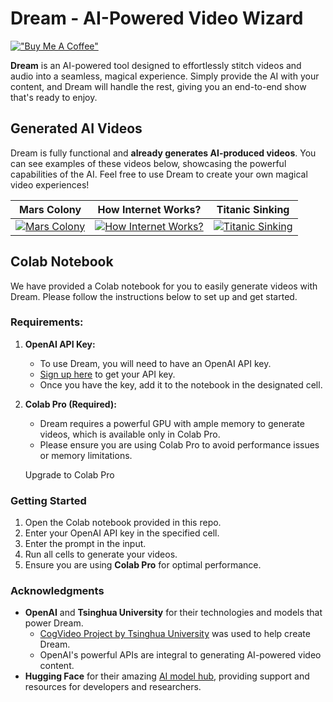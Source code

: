 Dream - AI-Powered Video Wizard
===============================

[!["Buy Me A Coffee"](https://www.buymeacoffee.com/assets/img/custom_images/orange_img.png)](https://www.buymeacoffee.com/achint08)

**Dream** is an AI-powered tool designed to effortlessly stitch videos and audio into a seamless, magical experience. Simply provide the AI with your content, and Dream will handle the rest, giving you an end-to-end show that's ready to enjoy.

Generated AI Videos
-------------------

Dream is fully functional and **already generates AI-produced videos**. You can see examples of these videos below, showcasing the powerful capabilities of the AI. Feel free to use Dream to create your own magical video experiences!

| Mars Colony | How Internet Works? | Titanic Sinking |
|--------|--------|--------|
| [![Mars Colony](https://img.youtube.com/vi/IGXhbMyBAoE/0.jpg)](https://www.youtube.com/watch?v=IGXhbMyBAoE) | [![How Internet Works?](https://img.youtube.com/vi/qYlfVug500c/0.jpg)](https://www.youtube.com/watch?v=qYlfVug500c) | [![Titanic Sinking](https://img.youtube.com/vi/q0KElpWHT3g/0.jpg)](https://www.youtube.com/watch?v=q0KElpWHT3g) |


Colab Notebook
--------------

We have provided a Colab notebook for you to easily generate videos with Dream. Please follow the instructions below to set up and get started.

### Requirements:

1.  **OpenAI API Key:**

    -   To use Dream, you will need to have an OpenAI API key.
    -   [Sign up here](https://beta.openai.com/signup) to get your API key.
    -   Once you have the key, add it to the notebook in the designated cell.
      

2.  **Colab Pro (Required):**

    -   Dream requires a powerful GPU with ample memory to generate videos, which is available only in Colab Pro.
    -   Please ensure you are using Colab Pro to avoid performance issues or memory limitations.

    Upgrade to Colab Pro

### Getting Started

1.  Open the Colab notebook provided in this repo.
2.  Enter your OpenAI API key in the specified cell.
3.  Enter the prompt in the input.
4.  Run all cells to generate your videos.
5.  Ensure you are using **Colab Pro** for optimal performance.

### Acknowledgments

-   **OpenAI** and **Tsinghua University** for their technologies and models that power Dream.
    -   [CogVideo Project by Tsinghua University](https://github.com/THUDM/CogVideo) was used to help create Dream.
    -   OpenAI's powerful APIs are integral to generating AI-powered video content.
-   **Hugging Face** for their amazing [AI model hub](https://huggingface.co), providing support and resources for developers and researchers.
